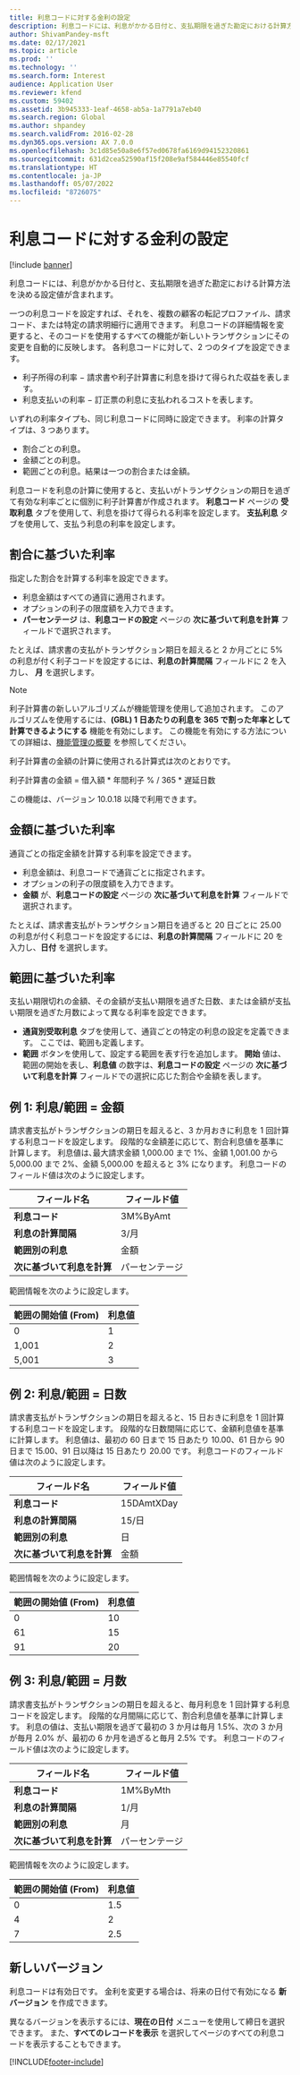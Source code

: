 ```yaml
---
title: 利息コードに対する金利の設定
description: 利息コードには、利息がかかる日付と、支払期限を過ぎた勘定における計算方法を決める設定値が含まれます。
author: ShivamPandey-msft
ms.date: 02/17/2021
ms.topic: article
ms.prod: ''
ms.technology: ''
ms.search.form: Interest
audience: Application User
ms.reviewer: kfend
ms.custom: 59402
ms.assetid: 3b945333-1eaf-4658-ab5a-1a7791a7eb40
ms.search.region: Global
ms.author: shpandey
ms.search.validFrom: 2016-02-28
ms.dyn365.ops.version: AX 7.0.0
ms.openlocfilehash: 3c1d85e50a8e6f57ed0678fa6169d94152320861
ms.sourcegitcommit: 631d2cea52590af15f208e9af584446e85540fcf
ms.translationtype: HT
ms.contentlocale: ja-JP
ms.lasthandoff: 05/07/2022
ms.locfileid: "8726075"
---
```

# <a name="set-up-interest-rates-for-an-interest-code"></a>利息コードに対する金利の設定

[!include [banner](../includes/banner.md)]

利息コードには、利息がかかる日付と、支払期限を過ぎた勘定における計算方法を決める設定値が含まれます。

一つの利息コードを設定すれば、それを、複数の顧客の転記プロファイル、請求コード、または特定の請求明細行に適用できます。 利息コードの詳細情報を変更すると、そのコードを使用するすべての機能が新しいトランザクションにその変更を自動的に反映します。 各利息コードに対して、2 つのタイプを設定できます。
-   利子所得の利率 − 請求書や利子計算書に利息を掛けて得られた収益を表します。
-   利息支払いの利率 − 訂正票の利息に支払われるコストを表します。

いずれの利率タイプも、同じ利息コードに同時に設定できます。 利率の計算タイプは、3 つあります。
-   割合ごとの利息。
-   金額ごとの利息。
-   範囲ごとの利息。結果は一つの割合または金額。

利息コードを利息の計算に使用すると、支払いがトランザクションの期日を過ぎて有効な利率ごとに個別に利子計算書が作成されます。 **利息コード** ページの **受取利息** タブを使用して、利息を掛けて得られる利率を設定します。 **支払利息** タブを使用して、支払う利息の利率を設定します。

## <a name="interest-rates-based-on-a-percentage"></a>割合に基づいた利率
指定した割合を計算する利率を設定できます。

- 利息金額はすべての通貨に適用されます。
- オプションの利子の限度額を入力できます。
- **パーセンテージ** は、**利息コードの設定** ページの **次に基づいて利息を計算** フィールドで選択されます。

たとえば、請求書の支払がトランザクション期日を超えると 2 か月ごとに 5% の利息が付く利子コードを設定するには、**利息の計算間隔** フィールドに 2 を入力し、 **月** を選択します。

> [!NOTE] 
> 利子計算書の新しいアルゴリズムが機能管理を使用して追加されます。 このアルゴリズムを使用するには、**(GBL) 1 日あたりの利息を 365 で割った年率として計算できるようにする** 機能を有効にします。 この機能を有効にする方法についての詳細は、[機能管理の概要](../../fin-ops-core/fin-ops/get-started/feature-management/feature-management-overview.md) を参照してください。
> 
> 利子計算書の金額の計算に使用される計算式は次のとおりです。 
>  
> 利子計算書の金額 = 借入額 * 年間利子 % / 365 * 遅延日数
>  
> この機能は、バージョン 10.0.18 以降で利用できます。    
 
## <a name="interest-rates-based-on-amounts"></a>金額に基づいた利率
通貨ごとの指定金額を計算する利率を設定できます。
- 利息金額は、利息コードで通貨ごとに指定されます。
- オプションの利子の限度額を入力できます。
- **金額** が、**利息コードの設定** ページの **次に基づいて利息を計算** フィールドで選択されます。

たとえば、請求書支払がトランザクション期日を過ぎると 20 日ごとに 25.00 の利息が付く利息コードを設定するには、**利息の計算間隔** フィールドに 20 を入力し、**日付** を選択します。

## <a name="interest-rates-based-on-ranges"></a>範囲に基づいた利率
支払い期限切れの金額、その金額が支払い期限を過ぎた日数、または金額が支払い期限を過ぎた月数によって異なる利率を設定できます。
-   **通貨別受取利息** タブを使用して、通貨ごとの特定の利息の設定を定義できます。 ここでは、範囲も定義します。
-   **範囲** ボタンを使用して、設定する範囲を表す行を追加します。 **開始** 値は、範囲の開始を表し、**利息値** の数字は、**利息コードの設定** ページの **次に基づいて利息を計算** フィールドでの選択に応じた割合や金額を表します。

## <a name="example-1-interest-by-range--amount"></a>例 1: 利息/範囲 = 金額
請求書支払がトランザクションの期日を超えると、3 か月おきに利息を 1 回計算する利息コードを設定します。 段階的な金額差に応じて、割合利息値を基準に計算します。 利息値は､最大請求金額 1,000.00 まで 1%、金額 1,001.00 から 5,000.00 まで 2%、金額 5,000.00 を超えると 3% になります。 利息コードのフィールド値は次のように設定します。

| **フィールド名**                  | **フィールド値** |
|---------------------------------|-----------------|
| **利息コード**               | 3M%ByAmt        |
| **利息の計算間隔**    | 3/月         |
| **範囲別の利息**           | 金額          |
| **次に基づいて利息を計算** | パーセンテージ      |

範囲情報を次のように設定します。

| **範囲の開始値 (From)** | **利息値** |
|----------------|--------------------|
| 0              | 1                  |
| 1,001          | 2                  |
| 5,001          | 3                  |


## <a name="example-2-interest-by-range--days"></a>例 2: 利息/範囲 = 日数

請求書支払がトランザクションの期日を超えると、15 日おきに利息を 1 回計算する利息コードを設定します。 段階的な日数間隔に応じて、金額利息値を基準に計算します。 利息値は、最初の 60 日まで 15 日あたり 10.00、61 日から 90 日まで 15.00、91 日以降は 15 日あたり 20.00 です。 利息コードのフィールド値は次のように設定します。

| **フィールド名**                  | **フィールド値** |
|---------------------------------|-----------------|
| **利息コード**               | 15DAmtXDay      |
| **利息の計算間隔**    | 15/日          |
| **範囲別の利息**           | 日            |
| **次に基づいて利息を計算** | 金額          |

範囲情報を次のように設定します。

| **範囲の開始値 (From)** | **利息値** |
|----------------|--------------------|
| 0              | 10                 |
| 61             | 15                 |
| 91             | 20                 |


## <a name="example-3-interest-by-range--months"></a>例 3: 利息/範囲 = 月数

請求書支払がトランザクションの期日を超えると、毎月利息を 1 回計算する利息コードを設定します。 段階的な月間隔に応じて、割合利息値を基準に計算します。 利息の値は、支払い期限を過ぎて最初の 3 か月は毎月 1.5%、次の 3 か月が毎月 2.0% が、最初の 6 か月を過ぎると毎月 2.5% です。 利息コードのフィールド値は次のように設定します。

| **フィールド名**                  | **フィールド値** |
|---------------------------------|-----------------|
| **利息コード**               | 1M%ByMth        |
| **利息の計算間隔**    | 1/月         |
| **範囲別の利息**           | 月          |
| **次に基づいて利息を計算** | パーセンテージ      |

範囲情報を次のように設定します。

| **範囲の開始値 (From)** | **利息値** |
|----------------|--------------------|
| 0              | 1.5                |
| 4              | 2                  |
| 7              | 2.5                |

## <a name="new-versions"></a>新しいバージョン
利息コードは有効日です。 金利を変更する場合は、将来の日付で有効になる **新バージョン** を作成できます。

異なるバージョンを表示するには、**現在の日付** メニューを使用して締日を選択できます。 また、**すべてのレコードを表示** を選択してページのすべての利息コードを表示することもできます。





[!INCLUDE[footer-include](../../includes/footer-banner.md)]

